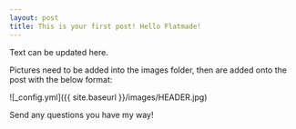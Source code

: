 ```yaml
---
layout: post
title: This is your first post! Hello Flatmade!
---
```


Text can be updated here.

Pictures need to be added into the images folder, then are added onto the post with the below format:

![_config.yml]({{ site.baseurl }}/images/HEADER.jpg)

Send any questions you have my way!